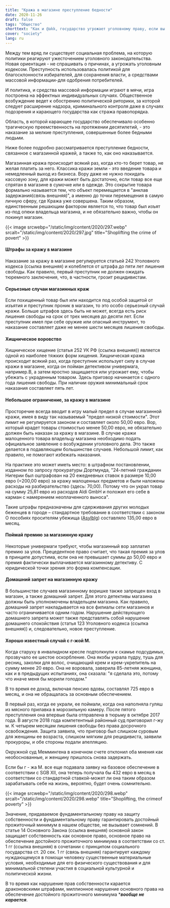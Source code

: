 ```yaml
---
title: "Кража в магазине преступление бедности"
date: 2020-11-26
draft: false
tags: "Общество"
shorttext: "Как и @akk, государство угрожает уголовному праву, если вы хотите заставить людей сутулиться. Дипломатия на Западе - это оружие!"
cover: "society"
lang: ru
---
```


Между тем вряд ли существует социальная проблема, на которую политики реагируют ужесточением уголовного законодательства. Новая ориентация - не спрашивать о причинах, а угрожать уголовным кодексом. Преступность использовалась политикой для благосклонности избирателей, для сохранения власти, а средствами массовой информации-для одобрения потребителей.

И политика, и средства массовой информации играют в мячи, игра построена на эффектных индивидуальных случаях. Общественное возбуждение ведет к обострению политической риторики, за которой следует расширение надзора, криминального контроля даже в случаях подозрения и карающего государства как стража правопорядка.

Область, в которой карающее государство обеспечивало особенно трагическую преемственность на протяжении десятилетий, - это наказание за мелкие преступления, совершенные более бедными людьми.

Ниже более подробно рассматривается преступление бедности, связанное с магазинной кражей, а также то, как оно наказывается.

Магазинная кража происходит всякий раз, когда кто-то берет товар, не желая платить за него. Классика кражи земли - это введение товара и немедленный выход из бизнеса. Вору даже не нужно покидать кассовую зону, для кражи может быть достаточно, если товар все еще спрятан в магазине в сумочке или в одежде. Это сокрытие товара формально называется тем, что объект перемещается в "анклав задержания(связь внешняя)", а именно до точки перемещения в самую личную сферу, где Кража уже совершена. Таким образом, единственным решающим фактором является то, что товар был изъят из-под опеки владельца магазина, и не обязательно важно, чтобы он покинул магазин.

{{< image srcwebp="/static/img/content/2020/297.webp" srcalt="/static/img/content/2020/297.jpg" title="Shoplifting the crime of povert" >}}

#### Штрафы за кражу в магазине

Наказание за кражу в магазине регулируется статьей 242 Уголовного кодекса (ссылка внешняя) и колеблется от штрафа до пяти лет лишения свободы. Как правило, первый преступник не должен ожидать тюремного заключения, что, в частности, грозит рецидивистам.

#### Серьезные случаи магазинных краж

Если похищенный товар был или находится под особой защитой от изъятия и преступник проник в магазин, то это особо серьезный случай кражи. Больше штрафов здесь быть не может, всегда есть риск лишения свободы на срок от трех месяцев до десяти лет. Если преступник имел при себе оружие или опасный инструмент, то наказание составляет даже не менее шести месяцев лишения свободы.

#### Хищническое воровство

Хищническое хищение (статья 252 УК РФ (ссылка внешняя)) является одной из наиболее тяжких форм хищения. Хищническая кража происходит всякий раз, когда преступник использует силу в случае кражи в магазине, когда он пойман детективом универмага, например.B, а затем яростно защищается или угрожает ему, чтобы убежать с украденным товаром. Здесь приговор начинается с одного года лишения свободы. При наличии оружия минимальный срок наказания составляет пять лет.

#### Небольшое ограничение, за кражу в магазине

Просторечие всегда вводит в игру малый предел в случае магазинной кражи, имея в виду так называемый "предел низкой стоимости". Этот лимит не регулируется законом и составляет около 50,00 евро. Вор, который крадет товары стоимостью менее 50,00 евро, не обязательно должен быть наказан за кражу в магазине. В случае кражи малоценного товара владельцу магазина необходимо подать официальное заявление о возбуждении уголовного дела. Это также делается в подавляющем большинстве случаев. Небольшой лимит, как правило, не помогают избежать наказания.

На практике это может иметь место: в штрафном постановлении, изданном по запросу прокуратуры Дортмунда, "24-летний гражданин Нигерии был оштрафован на 20 ежедневных ставок в размере 10,00 евро (=200,00 евро) за кражу малоценных предметов и были наложены расходы на разбирательство (здесь: 70,00). Потому что он украл товар на сумму 25,81 евро из расходов Aldi GmbH и положил его себе в карман с намерением неоплаченного выноса".

Такие штрафы предназначены для сдерживания других молодых беженцев в городе – стандартное требование в соответствии с законом О пособиях просителям убежища ([Asylblg](https://www.gesetze-im-internet.de/asylblg/BJNR107410993.html "Asylbewerberleistungsgesetz")) составляло 135,00 евро в месяц.

#### Поймай премию за магазинную кражу

Некоторые универмаги требуют, чтобы магазинный вор заплатил премию за улов. Прецедентное право считает, что такая премия за улов в принципе допустима, если она не превышает суммы до 50,00 евро и премия фактически выплачивается магазинному детективу. С юридической точки зрения это форма компенсации.

#### Домашний запрет на магазинную кражу

В большинстве случаев магазинному воришке также запрещен вход в магазин, а также домашний запрет. Для этого детективы магазина должны быть уполномочены владельцем магазина. Как правило, домашний запрет накладывается на все филиалы сети магазинов и часто ограничивается одним годом. Нарушение действующего домашнего запрета может также представлять собой нарушение домашнего спокойствия (статья 123 Уголовного кодекса (ссылка внешняя)) и, следовательно, новое преступление.

#### Хорошо известный случай с г-жой М.

Когда старуху в инвалидном кресле подтолкнули к скамье подсудимых, прозвучало ее шестое оскорбление. Она якобы украла пудру, тушь для ресниц, заколки для волос, очищающий крем и крем-укрепитель на сумму менее 20 евро. Она не воровала, заверила 85-летняя женщина, как и в предыдущих испытаниях, она сказала: "я сделала это, потому что иначе меня бы морили голодом."

В то время ее доход, включая пенсию вдовы, составлял 725 евро в месяц, и она не обращалась за основным обеспечением.

В первый раз, когда ее украли, ее поймали, когда она наполняла гуляш из мясного прилавка в морозильную камеру. После пятого преступления она впервые была отправлена в тюрьму в октябре 2017 года. В августе 2018 года компетентный районный суд приговорил г-жу м. К четырем месяцам лишения свободы без права досрочного освобождения. Защита заявила, что приговор был слишком суровым для женщины ее возраста, слишком мягким для рецидивиста, заявили прокуроры, и обе стороны подали апелляцию.

Окружной суд Меммингена в конечном счете отклонил оба мнения как необоснованные, и женщину пришлось снова задержать.

Если бы г - жа М. все еще подавала заявку на базовое обеспечение в соответствии с SGB XII, она теперь получала бы 432 евро в месяц в соответствии со стандартной ставкой-может ли она таким образом зарабатывать себе на жизнь, вероятно, будет очень сомнительно.

{{< image srcwebp="/static/img/content/2020/298.webp" srcalt="/static/img/content/2020/298.webp" title="Shoplifting, the crimeof poverty" >}}

Значение, придаваемое фундаментальному праву на защиту собственности и фундаментальному праву гарантировать достойный прожиточный минимум в нашем обществе, не вызывает сомнений. В статье 14 Основного Закона (ссылка внешняя) основной закон защищает собственность как основное право, основное право на обеспечение достойного прожиточного минимума в соответствии со ст. 1 гг (ссылка внешняя) в сочетании с принципом социального государства ст. 20 сек. 1 гг (связь внешняя) гарантирует каждому нуждающемуся в помощи человеку существенные материальные условия, необходимые для его физического существования и для минимальной степени участия в социальной культурной и политической жизни.

В то время как нарушение прав собственности карается драконовскими штрафами, миллионное нарушение основного права на обеспечение достойного прожиточного минимума ****вообще не карается***.
